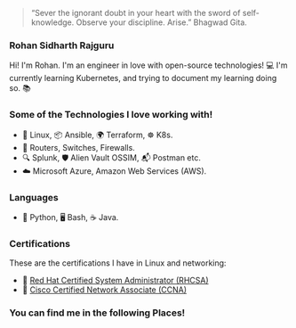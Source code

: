 > “Sever the ignorant doubt in your heart with the sword of self-knowledge. Observe your discipline. Arise.”
>  Bhagwad Gita.

### Rohan Sidharth Rajguru

Hi! I'm Rohan. I'm an engineer in love with open-source technologies! 💻
I'm currently learning Kubernetes, and trying to document my learning doing so. 📚

### Some of the Technologies I love working with!

- 🐧 Linux, 📦 Ansible, 🌍 Terraform, ☸️ K8s.
- 📡 Routers, Switches, Firewalls.
- 🔍 Splunk, 🛡️ Alien Vault OSSIM, 📬 Postman etc.
- ☁️ Microsoft Azure, Amazon Web Services (AWS).

### Languages 

- 🐍 Python, 🖥️ Bash, ☕ Java.

### Certifications 

These are the certifications I have in Linux and networking:
- 🏅 [Red Hat Certified System Administrator (RHCSA)](https://www.credly.com/badges/458ef1a7-a787-4fe8-ad32-4f7f28cc3f86/public_url)
- 🥇 [Cisco Certified Network Associate (CCNA)](https://www.credly.com/badges/a4ebceb9-04df-49d0-bc95-5c61f9bcf779/linked_in_profile)

### You can find me in the following Places!

